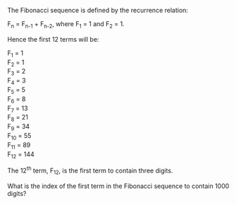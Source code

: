 The Fibonacci sequence is defined by the recurrence relation:

F<sub>n</sub> = F<sub>n-1</sub> + F<sub>n-2</sub>, where F<sub>1</sub> = 1 and F<sub>2</sub> = 1.

Hence the first 12 terms will be:

F<sub>1</sub> = 1<br />
F<sub>2</sub> = 1<br />
F<sub>3</sub> = 2<br />
F<sub>4</sub> = 3<br />
F<sub>5</sub> = 5<br />
F<sub>6</sub> = 8<br />
F<sub>7</sub> = 13<br />
F<sub>8</sub> = 21<br />
F<sub>9</sub> = 34<br />
F<sub>10</sub> = 55<br />
F<sub>11</sub> = 89<br />
F<sub>12</sub> = 144<br />

The 12<sup>th</sup> term, F<sub>12</sub>, is the first term to contain three digits.

What is the index of the first term in the Fibonacci sequence to contain 1000 digits?
